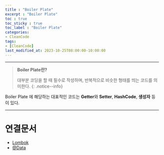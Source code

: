 ```yaml
---
title : "Boiler Plate"
excerpt : "Boiler Plate"
toc : true
toc_sticky : true
toc_label : "Boiler Plate"
categories:
- CleanCode
tags:
- [CleanCode]
last_modified_at: 2023-10-25T08:00:00-10:00:00
---
```

  
---
  
> **Boiler Plate란?**  
>
> 대부분 코딩을 할 때 필수로 작성하며, 반복적으로 비슷한 형태를 띄는 코드를 의미한다. 
{: .notice--info}  

 Boiler Plate 에 해당하는 대표적인 코드는 **Getter**와 **Setter**, **HashCode**, **생성자** 등이 있다.

---
  
# 연결문서
- [Lombok](../../spring/spring-Lombok)
- [@Data](../../annotation/annotation-@Data)